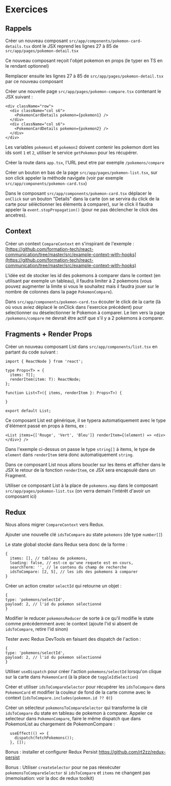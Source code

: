 # Exercices

## Rappels

Créer un nouveau composant `src/app/components/pokemon-card-details.tsx` dont le JSX reprend les lignes 27 à 85
de `src/app/pages/pokemon-detail.tsx`

Ce nouveau composant reçoit l'objet pokemon en props (le typer en TS en le rendant optionnel)

Remplacer ensuite les lignes 27 à 85 de `src/app/pages/pokemon-detail.tsx` par ce nouveau composant

Créer une nouvelle page `src/app/pages/pokemon-compare.tsx` contenant le JSX suivant :

```
<div className="row">
  <div className="col s6">
  	<PokemonCardDetails pokemon={pokemon1} />
  </div>
  <div className="col s6">
  	<PokemonCardDetails pokemon={pokemon2} />
  </div>
</div>
```

Les variables `pokemon1` et `pokemon2` doivent contenir les pokemon dont les ids sont `1` et `2`, utiliser le
service `getPokemon` pour les récupérer.

Créer la route dans `app.tsx`, l'URL peut etre par exemple `/pokemons/compare`

Créer un bouton en bas de la page `src/app/pages/pokemon-list.tsx`, sur son click appeler la méthode navigate (voir par
exemple `src/app/components/pokemon-card.tsx`)

Dans le composant `src/app/components/pokemon-card.tsx` déplacer le `onClick` sur un bouton "Details" dans la carte (on
se servira du click de la carte pour séléctionner les éléments à comparer), sur le click il faudra appeler
la `event.stopPropagation()` (pour ne pas déclencher le click des ancetres).


## Context

Créer un context `CompareContext` en s'inspirant de l'exemple :
[https://github.com/formation-tech/react-communication/tree/master/src/example-context-with-hooks](https://github.com/formation-tech/react-communication/tree/master/src/example-context-with-hooks)

L'idée est de stocker les id des pokemons à comparer dans le context (en utilisant par exemple un tableau), il faudra limiter à 2 pokemons (vous pouvez augmenter la limite si vous le souhaitez mais il faudra jouer sur le nombre de colonnes dans la page `PokemonCompare`).

Dans `src/app/components/pokemon-card.tsx` écouter le click de la carte (là où vous aviez déplacé le onClick dans l'exercice précédent) pour sélectionner ou déselectionner le Pokemon à comparer. Le lien vers la page `/pokemons/compare` ne devrait être actif que s'il y a 2 pokemons à comparer.

## Fragments + Render Props

Créer un nouveau composant List dans `src/app/components/list.tsx` en partant du code suivant :

```
import { ReactNode } from 'react';

type Props<T> = {
  items: T[];
  renderItem(item: T): ReactNode;
};

function List<T>({ items, renderItem }: Props<T>) {

}

export default List;
```

Ce composant List est générique, il se typera automatiquement avec le type d'élément passé en props à items, ex :

```
<List items={['Rouge', 'Vert', 'Bleu']} renderItem={(element) => <div></div>} />
````

Dans l'exemple ci-dessus on passe le type `string[]` à items, le type de `element` dans `renderItem` sera donc automatiquement `string`.

Dans ce composant List nous allons boucler sur les items et afficher dans le JSX le retour de la fonction `renderItem`, ce JSX sera encapsulé dans un Fragment.

Utiliser ce composant List à la place de `pokemons.map` dans le composant `src/app/pages/pokemon-list.tsx` (on verra demain l'intérêt d'avoir un composant ici)


## Redux

Nous allons migrer `CompareContext` vers Redux.

Ajouter une nouvelle clé `idsToCompare` au state `pokemons` (de type `number[]`)

Le state global stocké dans Redux sera donc de la forme :
```
{
  items: [], // tableau de pokemons,
  loading: false, // est-ce qu'une requete est en cours,
  searchTerm: '', // le contenu du champ de recherche
  idsToCompare: [2, 5], // les ids des pokemons à comparer
}
```

Créer un action creator `selectId` qui retourne un objet :

```
{
type: 'pokemons/selectId',
payload: 2, // l'id du pokemon sélectionné
}
```

Modifier le reducer `pokemonsReducer` de sorte à ce qu'il modifie le state comme précédemment avec le context (ajoute l'id si absent de `idsToCompare`, retire l'id sinon)

Tester avec Redux DevTools en faisant des dispatch de l'action :

```
{
type: 'pokemons/selectId',
payload: 2, // l'id du pokemon sélectionné
}
```

Utiliser `useDispatch` pour créer l'action `pokemons/selectId` lorsqu'on clique sur la carte dans `PokemonCard` (à la place de `toggleIdSelection`)

Créer et utiliser `idsToCompareSelector` pour récupérer les `idsToCompare` dans `PokemonCard` et modifier la couleur de fond de la carte comme avec le context (`idsToCompare.includes(pokemon.id ?? 0)`)

Créer un sélecteur `pokemonsToCompareSelector` qui transforme la clé `idsToCompare` du state en tableau de pokemon à comparer. Appeler ce selecteur dans `PokemonCompare`, faire le même dispatch que dans PokemonList au chargement de PokemonCompare : 

```
  useEffect(() => {
    dispatch(fetchPokemons());
  }, []);
```

Bonus : installer et configurer Redux Persist https://github.com/rt2zz/redux-persist

Bonus : Utiliser `createSelector` pour ne pas réexécuter `pokemonsToCompareSelector` si `idsToCompare` et `items` ne changent pas (memoisation: voir la doc de redux toolkit)

